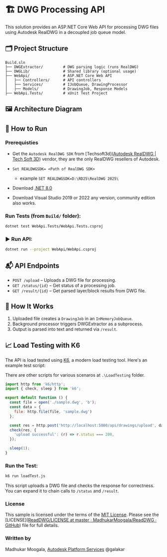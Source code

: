 # 🏗️ DWG Processing API

This solution provides an ASP.NET Core Web API for processing DWG files using Autodesk RealDWG in a decoupled job queue model.

## 🗂️ Project Structure

```
Build.sln
├── DWGExtractor/         # DWG parsing logic (runs RealDWG)
├── DWGLib/               # Shared library (optional usage)
├── WebApi/               # ASP.NET Core Web API
│   ├── Controllers/      # API controllers
│   ├── Services/         # IJobQueue, DrawingProcessor
│   ├── Models/           # DrawingJob, Response Models
├── WebApi.Tests/         # xUnit Test Project
```

## 🖼️ Architecture Diagram

## 🚀 How to Run

### Prerequisties

- Get the `Autodesk RealDWG SDK` from [Techsoft3d]([Autodesk RealDWG | Tech Soft 3D](https://www.techsoft3d.com/products/realdwg/)) vendor, they are the only RealDWG resellers of Autodesk.

- `Set REALDWGSDK= <Path of RealDWG SDK>`
  
  - example  `SET REALDWGSDK=D:\RD25\RealDWG 2025\`

- Download [.NET 8.0 ](https://dotnet.microsoft.com/en-us/download/dotnet/8.0)

- Download Visual Studio 2019 or 2022 any version, community edition also works.

### Run Tests (from `Build/` folder):

```bash
dotnet test WebApi.Tests/WebApi.Tests.csproj
```

### ▶️ Run API:

```bash
dotnet run --project WebApi/WebApi.csproj
```

## 📬 API Endpoints

- `POST /upload` – Uploads a DWG file for processing.
- `GET /status/{id}` – Get status of a processing job.
- `GET /result/{id}` – Get parsed layer/block results from DWG file.

## 🔧 How It Works

1. Uploaded file creates a `DrawingJob` in an `InMemoryJobQueue`.
2. Background processor triggers DWGExtractor as a subprocess.
3. Output is parsed into text and returned via `/result`.

## 📈 Load Testing with K6

The API is load tested using [K6](https://k6.io/), a modern load testing tool. Here's an example test script:

There are other scripts for various scenaros at `.\LoadTesting` folder.

```javascript
import http from 'k6/http';
import { check, sleep } from 'k6';

export default function () {
  const file = open('./sample.dwg', 'b');
  const data = {
    file: http.file(file, 'sample.dwg')
  };

  const res = http.post('http://localhost:5000/api/drawings/upload', data);
  check(res, {
    'upload successful': (r) => r.status === 200,
  });

  sleep(1);
}
```

### Run the Test:

```bash
k6 run loadTest.js
```

This script uploads a DWG file and checks the response for correctness. You can expand it to chain calls to `/status` and `/result`.

### License

This sample is licensed under the terms of the [MIT License](http://opensource.org/licenses/MIT). Please see the [LICENSE]([ReadDWG/LICENSE at master · MadhukarMoogala/ReadDWG · GitHub](https://github.com/MadhukarMoogala/ReadDWG/blob/master/LICENSE)) file for full details.

### Written by

Madhukar Moogala, [Autodesk Platform Services](http://aps.autodesk.com)  @galakar